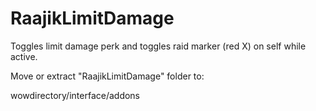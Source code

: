 # RaajikLimitDamage
 Toggles limit damage perk and toggles raid marker (red X) on self while active.

 Move or extract "RaajikLimitDamage" folder to:
 
 wowdirectory/interface/addons
